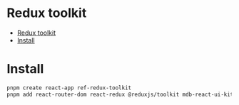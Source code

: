 # Redux toolkit

- [Redux toolkit](#redux-toolkit)
- [Install](#install)

# Install

```sh
pnpm create react-app ref-redux-toolkit
pnpm add react-router-dom react-redux @reduxjs/toolkit mdb-react-ui-kit @fortawesome/fontawesome-free


```
